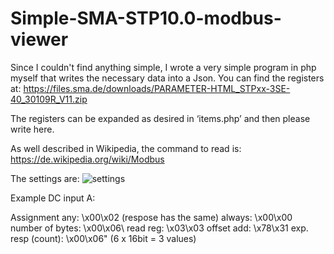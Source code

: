 # Simple-SMA-STP10.0-modbus-viewer

Since I couldn't find anything simple, I wrote a very simple program in php myself that writes the necessary data into a Json.
 You can find the registers at: 
https://files.sma.de/downloads/PARAMETER-HTML_STPxx-3SE-40_30109R_V11.zip 

The registers can be expanded as desired in ‘items.php’ and then please write here. 

As well described in Wikipedia, the command to read is: 
https://de.wikipedia.org/wiki/Modbus 

The settings are: 
![settings](https://github.com/ralphi/Simple-SMA-STP10.0-modbus-viewer/assets/4216875/ac72b08f-84f3-4894-a88e-49d6e0889795)

Example DC input A: 

Assignment any: \x00\x02 (respose has the same) 
always: \x00\x00 
number of bytes: \x00\x06\ 
read reg: \x03\x03 
offset add: \x78\x31 
exp. resp (count): \x00\x06" (6 x 16bit = 3 values) 

